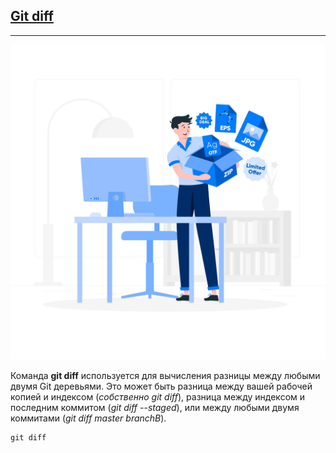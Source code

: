 ## [Git diff](./readme.md)
_ _ _
![logo-diff](./3958671.jpg)

Команда **git diff** используется для вычисления разницы между любыми двумя Git деревьями. Это может быть разница между вашей рабочей копией и индексом (*собственно git diff*), разница между индексом и последним коммитом (*git diff --staged*), или между любыми двумя коммитами (*git diff master branchB*).

~~~
git diff
~~~